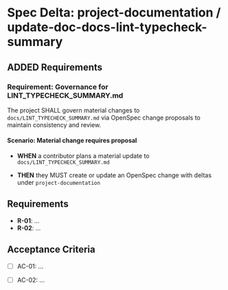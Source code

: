 # Spec Delta: project-documentation / update-doc-docs-lint-typecheck-summary

## ADDED Requirements

### Requirement: Governance for LINT_TYPECHECK_SUMMARY.md

The project SHALL govern material changes to `docs/LINT_TYPECHECK_SUMMARY.md` via OpenSpec change proposals to maintain consistency and review.

#### Scenario: Material change requires proposal

- **WHEN** a contributor plans a material update to `docs/LINT_TYPECHECK_SUMMARY.md`

- **THEN** they MUST create or update an OpenSpec change with deltas under `project-documentation`

## Requirements

- **R-01**: ...
- **R-02**: ...


## Acceptance Criteria

- [ ] AC-01: ...
- [ ] AC-02: ...

